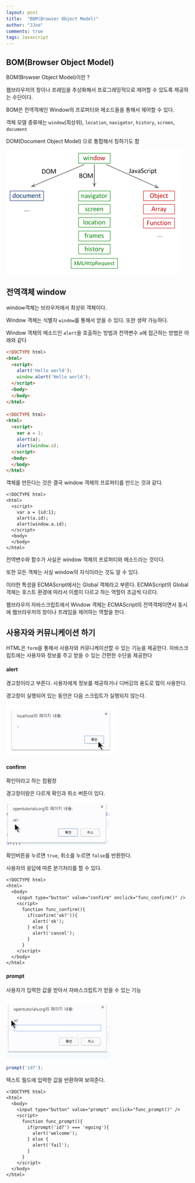```yaml
---
layout: post
title:  "BOM(Browser Object Model)"
author: "JJoo"
comments: true
tags: Javascript
---
```




## BOM(Browser Object Model)


BOM(Browser Object Model)이란 ?

웹브라우저의 창이나 프래임을 추상화해서 프로그래밍적으로 제어할 수 있도록 제공하는 수단이다. 

BOM은 전역객체인 Window의 프로퍼티와 메소드들을 통해서 제어할 수 있다. 

객체 모델 종류에는  `window`(최상위), `location`, `navigator`, `history`, `screen`, `document`

DOM(Document Object Model) 으로 통합해서 칭하기도 함

![Object Model](/images/img_browser_object_model.png "Object Model")



## 전역객체 window 

window객체는 브라우저에서 최상위 객체이다.

Window 객체는 식별자 `window`를 통해서 얻을 수 있다. 또한 생략 가능하다. 

Window 객체의 메소드인 `alert`을 호출하는 방법과 전역변수 `a`에 접근하는 방법은 아래와 같다

```html
<!DOCTYPE html>
<html>
  <script>
    alert('Hello world');
    window.alert('Hello world');
  </script>
  <body>
  </body>
</html>

<!DOCTYPE html>
<html>
  <script>
    var a = 1;
    alert(a);
    alert(window.a);
  </script>
  <body>
  </body>
</html>
```


객체를 만든다는 것은 결국 window 객체의 프로퍼티를 만드는 것과 같다.


```
<!DOCTYPE html>
<html>
  <script>
    var a = {id:1};
    alert(a.id);
    alert(window.a.id);
  </script>
  <body>
  </body>
</html>
```

전역변수와 함수가 사실은 window 객체의 프로퍼티와 메소드라는 것이다. 

또한 모든 객체는 사실 window의 자식이라는 것도 알 수 있다. 

이러한 특성을 ECMAScript에서는 Global 객체라고 부른다. ECMAScript의 Global 객체는 호스트 환경에 따라서 이름이 다르고 하는 역할이 조금씩 다르다. 

웹브라우저 자바스크립트에서 Window 객체는 ECMAScript의 전역객체이면서 동시에 웹브라우저의 창이나 프레임을 제어하는 역할을 한다.




## 사용자와 커뮤니케이션 하기

HTML은 `form`을 통해서 사용자와 커뮤니케이션할 수 있는 기능을 제공한다. 자바스크립트에는 사용자와 정보를 주고 받을 수 있는 간편한 수단을 제공한다


#### alert 

경고창이라고 부른다. 사용자에게 정보를 제공하거나 디버깅의 용도로 많이 사용한다.

경고창이 실행되어 있는 동안은 다음 스크립트가 실행되지 않는다.

![alert](/images/img_window_alert.png "alert")


#### confirm

확인이라고 하는 컴펌창

경고창이랑은 다르게 확인과 취소 버튼이 있다. 

![confirm](/images/img_window_confirm.png "confirm")

확인버튼을 누르면 `true`, 취소를 누르면 `false`를 반환한다. 

사용자의 응답에 따른 분기처리를 할 수 있다.  


```
<!DOCTYPE html>
<html>
  <body>
    <input type="button" value="confirm" onclick="func_confirm()" />
    <script>
      function func_confirm(){
        if(confirm('ok?')){
          alert('ok');
        } else {
          alert('cancel');
        }
      }
    </script>
  </body>
</html>
```



#### prompt 

사용자가 입력한 값을 받아서 자바스크립트가 얻을 수 있는 기능 

![prompt](/images/img_window_prompt.png "prompt")

```javascript
prompt('id?');
```

텍스트 필드에 입력한 값을 반환하여 보여준다. 

```
<!DOCTYPE html>
<html>
  <body>
    <input type="button" value="prompt" onclick="func_prompt()" />
    <script>
      function func_prompt(){
        if(prompt('id?') === 'egoing'){
          alert('welcome');
        } else {
          alert('fail');
        }
      }
    </script>
  </body>
</html>
```

